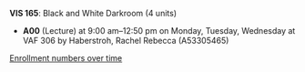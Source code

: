 **VIS 165**: Black and White Darkroom (4 units)

- **A00** (Lecture) at 9:00 am–12:50 pm on Monday, Tuesday, Wednesday at VAF 306 by Haberstroh, Rachel Rebecca (A53305465)

[Enrollment numbers over time](./VIS165.tsv)
